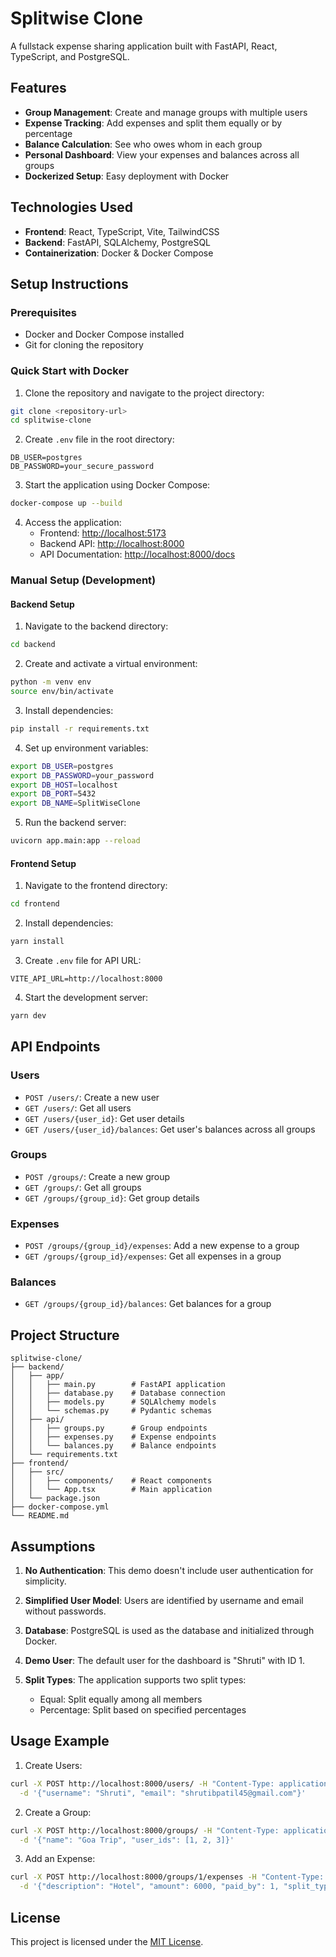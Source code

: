 # Splitwise Clone

A fullstack expense sharing application built with FastAPI, React, TypeScript, and PostgreSQL.

## Features

- **Group Management**: Create and manage groups with multiple users
- **Expense Tracking**: Add expenses and split them equally or by percentage
- **Balance Calculation**: See who owes whom in each group
- **Personal Dashboard**: View your expenses and balances across all groups
- **Dockerized Setup**: Easy deployment with Docker

## Technologies Used

- **Frontend**: React, TypeScript, Vite, TailwindCSS
- **Backend**: FastAPI, SQLAlchemy, PostgreSQL
- **Containerization**: Docker & Docker Compose

## Setup Instructions

### Prerequisites

- Docker and Docker Compose installed
- Git for cloning the repository

### Quick Start with Docker

1. Clone the repository and navigate to the project directory:

```bash
git clone <repository-url>
cd splitwise-clone
```

2. Create `.env` file in the root directory:

```
DB_USER=postgres
DB_PASSWORD=your_secure_password
```

3. Start the application using Docker Compose:

```bash
docker-compose up --build
```

4. Access the application:
   - Frontend: [http://localhost:5173](http://localhost:5173)
   - Backend API: [http://localhost:8000](http://localhost:8000)
   - API Documentation: [http://localhost:8000/docs](http://localhost:8000/docs)

### Manual Setup (Development)

#### Backend Setup

1. Navigate to the backend directory:

```bash
cd backend
```

2. Create and activate a virtual environment:

```bash
python -m venv env
source env/bin/activate
```

3. Install dependencies:

```bash
pip install -r requirements.txt
```

4. Set up environment variables:

```bash
export DB_USER=postgres
export DB_PASSWORD=your_password
export DB_HOST=localhost
export DB_PORT=5432
export DB_NAME=SplitWiseClone
```

5. Run the backend server:

```bash
uvicorn app.main:app --reload
```

#### Frontend Setup

1. Navigate to the frontend directory:

```bash
cd frontend
```

2. Install dependencies:

```bash
yarn install
```

3. Create `.env` file for API URL:

```
VITE_API_URL=http://localhost:8000
```

4. Start the development server:

```bash
yarn dev
```

## API Endpoints

### Users

- `POST /users/`: Create a new user
- `GET /users/`: Get all users
- `GET /users/{user_id}`: Get user details
- `GET /users/{user_id}/balances`: Get user's balances across all groups

### Groups

- `POST /groups/`: Create a new group
- `GET /groups/`: Get all groups
- `GET /groups/{group_id}`: Get group details

### Expenses

- `POST /groups/{group_id}/expenses`: Add a new expense to a group
- `GET /groups/{group_id}/expenses`: Get all expenses in a group

### Balances

- `GET /groups/{group_id}/balances`: Get balances for a group

## Project Structure

```
splitwise-clone/
├── backend/
│   ├── app/
│   │   ├── main.py        # FastAPI application
│   │   ├── database.py    # Database connection
│   │   ├── models.py      # SQLAlchemy models
│   │   └── schemas.py     # Pydantic schemas
│   ├── api/
│   │   ├── groups.py      # Group endpoints
│   │   ├── expenses.py    # Expense endpoints
│   │   └── balances.py    # Balance endpoints
│   └── requirements.txt
├── frontend/
│   ├── src/
│   │   ├── components/    # React components
│   │   └── App.tsx        # Main application
│   └── package.json
├── docker-compose.yml
└── README.md
```

## Assumptions

1. **No Authentication**: This demo doesn't include user authentication for simplicity.

2. **Simplified User Model**: Users are identified by username and email without passwords.

3. **Database**: PostgreSQL is used as the database and initialized through Docker.

4. **Demo User**: The default user for the dashboard is "Shruti" with ID 1.

5. **Split Types**: The application supports two split types:
   - Equal: Split equally among all members
   - Percentage: Split based on specified percentages

## Usage Example

1. Create Users:
```bash
curl -X POST http://localhost:8000/users/ -H "Content-Type: application/json" \
  -d '{"username": "Shruti", "email": "shrutibpatil45@gmail.com"}'
```

2. Create a Group:
```bash
curl -X POST http://localhost:8000/groups/ -H "Content-Type: application/json" \
  -d '{"name": "Goa Trip", "user_ids": [1, 2, 3]}'
```

3. Add an Expense:
```bash
curl -X POST http://localhost:8000/groups/1/expenses -H "Content-Type: application/json" \
  -d '{"description": "Hotel", "amount": 6000, "paid_by": 1, "split_type": "equal"}'
```

## License

This project is licensed under the [MIT License](./LICENSE).
